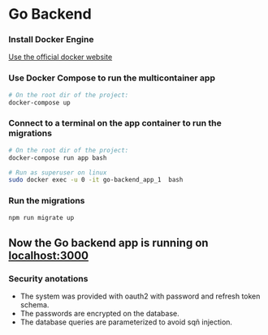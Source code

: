 # Go Backend

### Install Docker Engine

[Use the official docker website](https://docs.docker.com/engine/install/)

### Use Docker Compose to run the multicontainer app

```bash
# On the root dir of the project:
docker-compose up
```

### Connect to a terminal on the app container to run the migrations

```bash
# On the root dir of the project:
docker-compose run app bash

# Run as superuser on linux
sudo docker exec -u 0 -it go-backend_app_1  bash
```

### Run the migrations

```bash
npm run migrate up
```

## Now the Go backend app is running on [localhost:3000](http://localhost:3000)


### Security anotations
* The system was provided with oauth2 with password and refresh token schema.
* The passwords are encrypted on the database.
* The database queries are parameterized to avoid sqñ injection.

